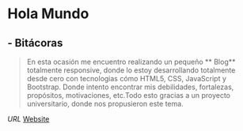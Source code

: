 # Hola Mundo
## - Bitácoras
> En esta ocasión me encuentro realizando un pequeño ** Blog** totalmente responsive, donde lo estoy desarrollando totalmente desde cero con tecnologias cómo HTML5, CSS, JavaScript y Bootstrap. 
> Donde intento encontrar mis debilidades, fortalezas, propósitos, motivaciones, etc.Todo esto gracias a un proyecto universitario, donde nos propusieron este tema.

*URL* [Website](https://duvan-molina.github.io/bitacoras/ "Website")
